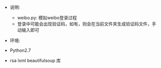 - 说明:
    - weibo.py: 模拟weibo登录过程
    - 登录中可能会出现验证码，如有，则会在当前文件夹生成验证码文件，手动输入即可

- 环境:
 - Python2.7
 - rsa lxml beautifulsoup 库
